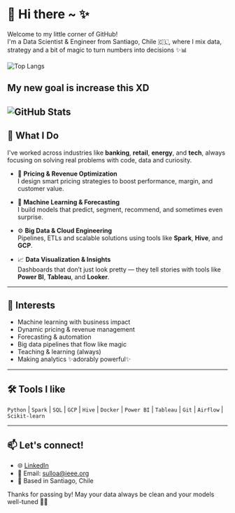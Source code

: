 # 🌟 Hi there ~ ✨

Welcome to my little corner of GitHub!  
I'm a Data Scientist & Engineer from Santiago, Chile 🇨🇱, where I mix data, strategy and a bit of magic to turn numbers into decisions ✨📊

![Top Langs](https://github-readme-stats.vercel.app/api/top-langs/?username=sightes&layout=compact&langs_count=8&theme=github_dark) 

My new goal is increase this XD
---

![GitHub Stats](https://github-readme-stats.vercel.app/api?username=sightes&show_icons=true&theme=github_dark)
---

## 💼 What I Do

I've worked across industries like **banking**, **retail**, **energy**, and **tech**, always focusing on solving real problems with code, data and curiosity.

- 🎯 **Pricing & Revenue Optimization**  
  I design smart pricing strategies to boost performance, margin, and customer value.

- 🧠 **Machine Learning & Forecasting**  
  I build models that predict, segment, recommend, and sometimes even surprise.

- ⚙️ **Big Data & Cloud Engineering**  
  Pipelines, ETLs and scalable solutions using tools like **Spark**, **Hive**, and **GCP**.

- 📈 **Data Visualization & Insights**  
  Dashboards that don’t just look pretty — they tell stories with tools like **Power BI**, **Tableau**, and **Looker**.

---

## 🧁 Interests

- Machine learning with business impact  
- Dynamic pricing & revenue management  
- Forecasting & automation  
- Big data pipelines that flow like magic  
- Teaching & learning (always)  
- Making analytics ✨adorably powerful✨

---

## 🛠️ Tools I like

`Python` | `Spark` | `SQL` | `GCP` | `Hive` | `Docker` | `Power BI` | `Tableau` | `Git` | `Airflow` | `Scikit-learn`

---

## 📫 Let's connect!

- 🌐 [LinkedIn](https://linkedin.com/in/sightes)  
- 💌 Email: sulloa@ieee.org  
- 📍 Based in Santiago, Chile  

Thanks for passing by! May your data always be clean and your models well-tuned 🌸🚀
